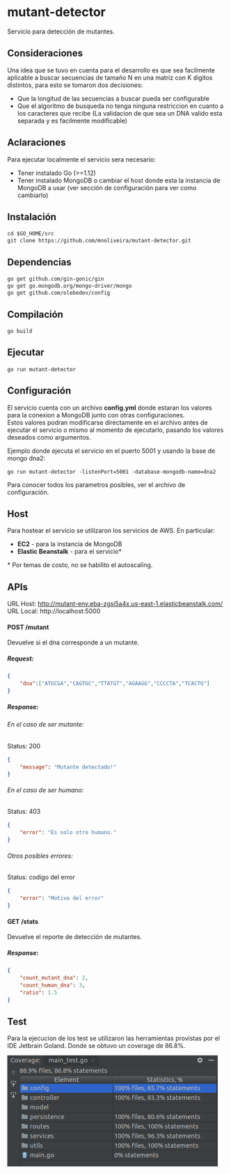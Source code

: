 # mutant-detector
Servicio para detección de mutantes.

## Consideraciones

Una idea que se tuvo en cuenta para el desarrollo es que sea facilmente aplicable a buscar secuencias de tamaño N en una matriz con K digitos distintos, para esto se tomaron dos decisiones:
- Que la longitud de las secuencias a buscar pueda ser configurable
- Que el algoritmo de busqueda no tenga ninguna restriccion en cuanto a los caracteres que recibe (La validacion de que sea un DNA valido esta separada y es facilmente modificable)

## Aclaraciones
Para ejecutar localmente el servicio sera necesario:
* Tener instalado Go (>=1.12)
* Tener instalado MongoDB o cambiar el host donde esta la instancia de MongoDB a usar (ver sección de configuración para ver como cambiarlo)

## Instalación

```
cd $GO_HOME/src
git clone https://github.com/mnoliveira/mutant-detector.git
```
## Dependencias
```
go get github.com/gin-gonic/gin
go get go.mongodb.org/mongo-driver/mongo
go get github.com/olebedev/config
```

## Compilación
```
go build
```

## Ejecutar
```
go run mutant-detector
```

## Configuración
El servicio cuenta con un archivo **config.yml** donde estaran los valores para la conexion a MongoDB junto con otras configuraciones. \
Estos valores podran modificarse directamente en el archivo antes de ejecutar el servicio o mismo al momento de ejecutarlo, pasando los valores deseados como argumentos. 

Ejemplo donde ejecuta el servicio en el puerto 5001 y usando la base de mongo dna2:

```
go run mutant-detector -listenPort=5001 -database-mongodb-name=dna2
```

Para conocer todos los parametros posibles, ver el archivo de configuración.

## Host
Para hostear el servicio se utilizaron los servicios de AWS. En particular:
* **EC2** - para la instancia de MongoDB
* **Elastic Beanstalk** - para el servicio*

\* Por temas de costo, no se habilito el autoscaling.

## APIs  
URL Host: http://mutant-env.eba-zgsi5a4x.us-east-1.elasticbeanstalk.com/ \
URL Local: http://localhost:5000

#### POST /mutant
Devuelve si el dna corresponde a un mutante.
##### Request:
```json  
{
    "dna":["ATGCGA","CAGTGC","TTATGT","AGAAGG","CCCCTA","TCACTG"]
}
```  
##### Response:
###### En el caso de ser mutante:
Status: 200
```json  
{
    "message": "Mutante detectado!"
}
```
###### En el caso de ser humano:
Status: 403
```json  
{
    "error": "Es solo otro humano."
}
```
###### Otros posibles errores:
Status: codigo del error
```json  
{
    "error": "Motivo del error"
}
```

#### GET /stats
Devuelve el reporte de detección de mutantes.
##### Response:
```json  
{
    "count_mutant_dna": 2,
    "count_human_dna": 3,
    "ratio": 1.5
}
```  


## Test
Para la ejecucion de los test se utilizaron las herramientas provistas por el IDE Jetbrain Goland. Donde se obtuvo un coverage de 86.8%.

![coverage](docs/coverage.png)
